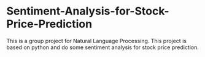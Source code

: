 # Sentiment-Analysis-for-Stock-Price-Prediction
This is a group project for Natural Language Processing. This project is based on python and do some sentiment analysis for stock price prediction.
